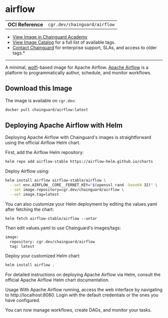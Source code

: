 <!--monopod:start-->
# airflow
| | |
| - | - |
| **OCI Reference** | `cgr.dev/chainguard/airflow` |

* [View Image in Chainguard Academy](https://edu.chainguard.dev/chainguard/chainguard-images/reference/airflow/overview/)
* [View Image Catalog](https://console.enforce.dev/images/catalog) for a full list of available tags.
* [Contact Chainguard](https://www.chainguard.dev/chainguard-images) for enterprise support, SLAs, and access to older tags.*

---
<!--monopod:end-->

<!--overview:start-->
A minimal, [wolfi](https://github.com/wolfi-dev)-based image for Apache Airflow. [Apache Airflow](https://github.com/apache/airflow) is a platform to programmatically author, schedule, and monitor workflows.
<!--overview:end-->

<!--getting:start-->
## Download this Image
The image is available on `cgr.dev`:

```bash
docker pull chainguard/airflow:latest
```
<!--getting:end-->

<!--body:start-->
## Deploying Apache Airflow with Helm

Deploying Apache Airflow with Chainguard's images is straightforward using the official Airflow Helm chart.

First, add the Airflow Helm repository:

```bash
helm repo add airflow-stable https://airflow-helm.github.io/charts
```
Deploy Airflow using:

```bash
helm install airflow airflow-stable/airflow \
  --set env.AIRFLOW__CORE__FERNET_KEY="$(openssl rand -base64 32)" \
  --set image.repository=cgr.dev/chainguard/airflow \
  --set image.tag=latest
```

You can also customize your Helm deployment by editing the values.yaml after fetching the chart:

```helm fetch airflow-stable/airflow --untar```

Then edit values.yaml to use Chainguard's images/tags:

```bash 
image:
  repository: cgr.dev/chainguard/airflow
  tag: latest
```

Deploy your customized Helm chart:

```bash
helm install airflow .
```
For detailed instructions on deploying Apache Airflow via Helm, consult the official Apache Airflow Helm chart documentation.

Usage
With Apache Airflow running, access the web interface by navigating to http://localhost:8080. Login with the default credentials or the ones you have configured.

You can now manage workflows, create DAGs, and monitor your tasks.

<!--body:end-->

